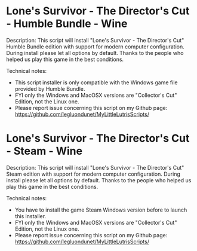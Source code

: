 # Lone's Survivor - The Director's Cut - Humble Bundle - Wine

Description:
This script will install "Lone's Survivor - The Director's Cut" Humble Bundle edition with support for modern computer configuration.
During install please let all options by default.
Thanks to the people who helped us play this game in the best conditions.

Technical notes:
- This script installer is only compatible with the Windows game file provided by Humble Bundle.
- FYI only the Windows and MacOSX versions are "Collector's Cut" Edition, not the Linux one.
- Please report issue concerning this script on my Github page:
https://github.com/legluondunet/MyLittleLutrisScripts/

# Lone's Survivor - The Director's Cut - Steam - Wine

Description:
This script will install "Lone's Survivor - The Director's Cut" Steam edition with support for modern computer configuration.
During install please let all options by default.
Thanks to the people who helped us play this game in the best conditions.

Technical notes:
- You have to install the game Steam Windows version before to launch this installer.
- FYI only the Windows and MacOSX versions are "Collector's Cut" Edition, not the Linux one.
- Please report issue concerning this script on my Github page:
https://github.com/legluondunet/MyLittleLutrisScripts/
